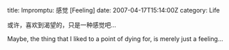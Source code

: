 title: Impromptu: 感觉 [Feeling]
date: 2007-04-17T15:14:00Z
category: Life

或许，喜欢到渴望的，只是一种感觉吧…

Maybe, the thing that I liked to a point of dying for, is merely just a feeling…
